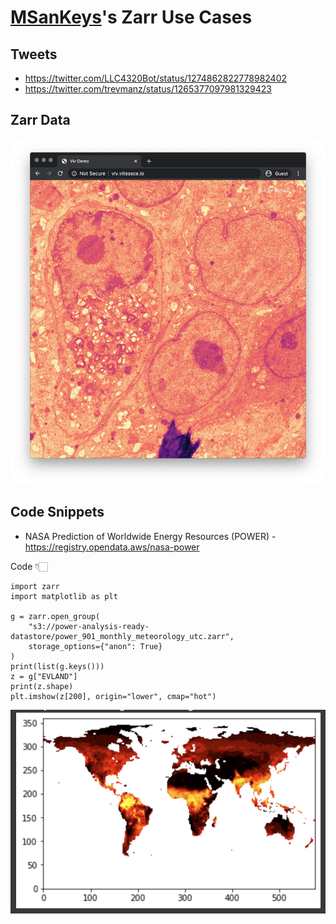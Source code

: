 # [MSanKeys](https://github.com/MSanKeys963/)'s Zarr Use Cases

## Tweets

- https://twitter.com/LLC4320Bot/status/1274862822778982402
- https://twitter.com/trevmanz/status/1265377097981329423

## Zarr Data

![image1](/assets/images/zarr_data_2.jpg)

## Code Snippets

- NASA Prediction of Worldwide Energy Resources (POWER) - https://registry.opendata.aws/nasa-power

Code 👇🏻

```
import zarr
import matplotlib as plt

g = zarr.open_group(
    "s3://power-analysis-ready-datastore/power_901_monthly_meteorology_utc.zarr",
    storage_options={"anon": True}
)
print(list(g.keys()))
z = g["EVLAND"]
print(z.shape)
plt.imshow(z[200], origin="lower", cmap="hot")
```

![image2](/_data/MSanKeys963/screenshots/data.png)
